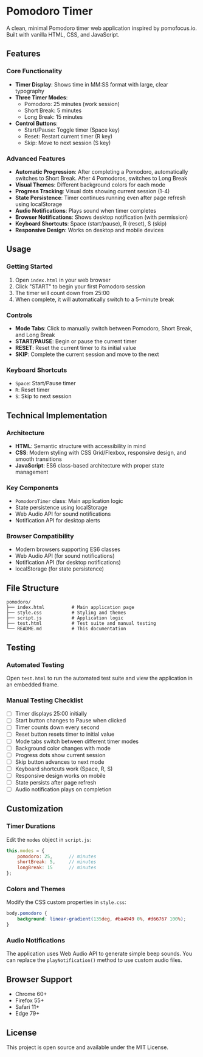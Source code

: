# Pomodoro Timer

A clean, minimal Pomodoro timer web application inspired by pomofocus.io. Built with vanilla HTML, CSS, and JavaScript.

## Features

### Core Functionality
- **Timer Display**: Shows time in MM:SS format with large, clear typography
- **Three Timer Modes**:
  - Pomodoro: 25 minutes (work session)
  - Short Break: 5 minutes
  - Long Break: 15 minutes
- **Control Buttons**:
  - Start/Pause: Toggle timer (Space key)
  - Reset: Restart current timer (R key)
  - Skip: Move to next session (S key)

### Advanced Features
- **Automatic Progression**: After completing a Pomodoro, automatically switches to Short Break. After 4 Pomodoros, switches to Long Break
- **Visual Themes**: Different background colors for each mode
- **Progress Tracking**: Visual dots showing current session (1-4)
- **State Persistence**: Timer continues running even after page refresh using localStorage
- **Audio Notifications**: Plays sound when timer completes
- **Browser Notifications**: Shows desktop notification (with permission)
- **Keyboard Shortcuts**: Space (start/pause), R (reset), S (skip)
- **Responsive Design**: Works on desktop and mobile devices

## Usage

### Getting Started
1. Open `index.html` in your web browser
2. Click "START" to begin your first Pomodoro session
3. The timer will count down from 25:00
4. When complete, it will automatically switch to a 5-minute break

### Controls
- **Mode Tabs**: Click to manually switch between Pomodoro, Short Break, and Long Break
- **START/PAUSE**: Begin or pause the current timer
- **RESET**: Reset the current timer to its initial value
- **SKIP**: Complete the current session and move to the next

### Keyboard Shortcuts
- `Space`: Start/Pause timer
- `R`: Reset timer
- `S`: Skip to next session

## Technical Implementation

### Architecture
- **HTML**: Semantic structure with accessibility in mind
- **CSS**: Modern styling with CSS Grid/Flexbox, responsive design, and smooth transitions
- **JavaScript**: ES6 class-based architecture with proper state management

### Key Components
- `PomodoroTimer` class: Main application logic
- State persistence using localStorage
- Web Audio API for sound notifications
- Notification API for desktop alerts

### Browser Compatibility
- Modern browsers supporting ES6 classes
- Web Audio API (for sound notifications)
- Notification API (for desktop notifications)
- localStorage (for state persistence)

## File Structure
```
pomodoro/
├── index.html          # Main application page
├── style.css           # Styling and themes
├── script.js           # Application logic
├── test.html           # Test suite and manual testing
└── README.md           # This documentation
```

## Testing

### Automated Testing
Open `test.html` to run the automated test suite and view the application in an embedded frame.

### Manual Testing Checklist
- [ ] Timer displays 25:00 initially
- [ ] Start button changes to Pause when clicked
- [ ] Timer counts down every second
- [ ] Reset button resets timer to initial value
- [ ] Mode tabs switch between different timer modes
- [ ] Background color changes with mode
- [ ] Progress dots show current session
- [ ] Skip button advances to next mode
- [ ] Keyboard shortcuts work (Space, R, S)
- [ ] Responsive design works on mobile
- [ ] State persists after page refresh
- [ ] Audio notification plays on completion

## Customization

### Timer Durations
Edit the `modes` object in `script.js`:
```javascript
this.modes = {
    pomodoro: 25,      // minutes
    shortBreak: 5,     // minutes
    longBreak: 15      // minutes
};
```

### Colors and Themes
Modify the CSS custom properties in `style.css`:
```css
body.pomodoro {
    background: linear-gradient(135deg, #ba4949 0%, #d66767 100%);
}
```

### Audio Notifications
The application uses Web Audio API to generate simple beep sounds. You can replace the `playNotification()` method to use custom audio files.

## Browser Support
- Chrome 60+
- Firefox 55+
- Safari 11+
- Edge 79+

## License
This project is open source and available under the MIT License.
